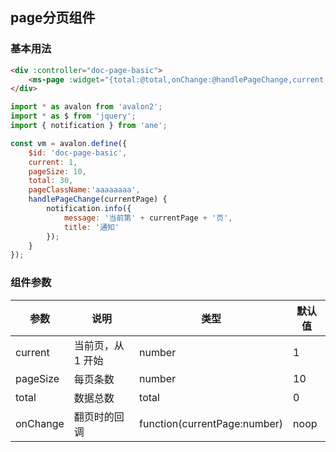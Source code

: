 ## page分页组件

### 基本用法

```html
<div :controller="doc-page-basic">
    <ms-page :widget="{total:@total,onChange:@handlePageChange,current:@current,pageSize:@pageSize,pageClassName:@pageClassName}"></ms-page>
</div>
```

```js
import * as avalon from 'avalon2';
import * as $ from 'jquery';
import { notification } from 'ane';

const vm = avalon.define({
    $id: 'doc-page-basic',
    current: 1,
    pageSize: 10,
    total: 30,
    pageClassName:'aaaaaaaa',
    handlePageChange(currentPage) {
        notification.info({
            message: '当前第' + currentPage + '页',
            title: '通知'
        });
    }
});
```

### 组件参数

| 参数 | 说明 | 类型 | 默认值 |
|-----|-----|-----|-----|
| current | 当前页，从 1 开始 | number | 1 |
| pageSize | 每页条数 | number | 10 |
| total | 数据总数 | total | 0 |
| onChange | 翻页时的回调 | function(currentPage:number) | noop |